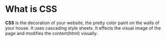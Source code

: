 # What is CSS

**CSS** is the decoration of your website, the pretty color paint on the walls of your house. It uses cascading style sheets. It effects the visual image of the page and modifies the content(html) visually.